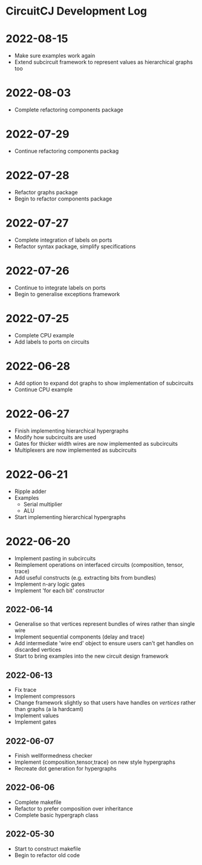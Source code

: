 # CircuitCJ Development Log

# 2022-08-15

- Make sure examples work again
- Extend subcircuit framework to represent values as hierarchical graphs too

# 2022-08-03

- Complete refactoring components package

# 2022-07-29

- Continue refactoring components packag

# 2022-07-28

- Refactor graphs package
- Begin to refactor components package

# 2022-07-27

- Complete integration of labels on ports
- Refactor syntax package, simplify specifications

# 2022-07-26

- Continue to integrate labels on ports
- Begin to generalise exceptions framework

# 2022-07-25

- Complete CPU example
- Add labels to ports on circuits

# 2022-06-28

- Add option to expand dot graphs to show implementation of subcircuits
- Continue CPU example

# 2022-06-27

- Finish implementing hierarchical hypergraphs
- Modify how subcircuits are used
- Gates for thicker width wires are now implemented as subcircuits
- Multiplexers are now implemented as subcircuits

# 2022-06-21

- Ripple adder
- Examples
  - Serial multiplier
  - ALU
- Start implementing hierarchical hypergraphs

# 2022-06-20

- Implement pasting in subcircuits
- Reimplement operations on interfaced circuits (composition, tensor, trace)
- Add useful constructs (e.g. extracting bits from bundles)
- Implement n-ary logic gates
- Implement 'for each bit' constructor

## 2022-06-14

- Generalise so that vertices represent bundles of wires rather than single wire
- Implement sequential components (delay and trace)
- Add intermediate 'wire end' object to ensure users can't get handles on discarded vertices
- Start to bring examples into the new circuit design framework

## 2022-06-13

- Fix trace
- Implement compressors
- Change framework slightly so that users have handles on _vertices_ rather than graphs (a la hardcaml)
- Implement values
- Implement gates

## 2022-06-07

- Finish wellformedness checker
- Implement {composition,tensor,trace} on new style hypergraphs
- Recreate dot generation for hypergraphs

## 2022-06-06

- Complete makefile
- Refactor to prefer composition over inheritance
- Complete basic hypergraph class

## 2022-05-30

- Start to construct makefile
- Begin to refactor old code
